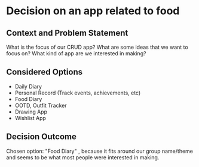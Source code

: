 # Decision on an app related to food

## Context and Problem Statement

What is the focus of our CRUD app?
What are some ideas that we want to focus on?
What kind of app are we interested in making?

## Considered Options

* Daily Diary
* Personal Record (Track events, achievements, etc)
* Food Diary
* OOTD, Outfit Tracker
* Drawing App
* Wishlist App

## Decision Outcome

Chosen option: "Food Diary" , because it fits around our group name/theme and seems to be what most people were interested in making.

